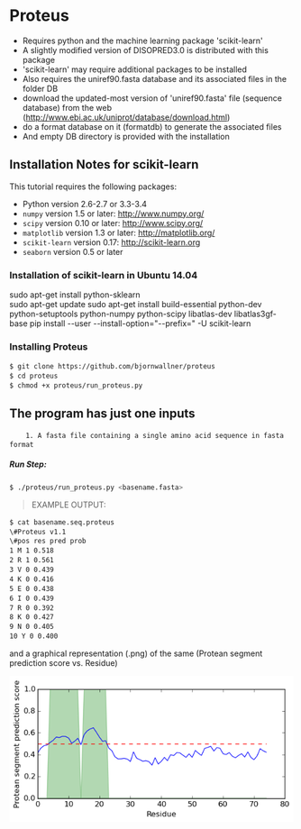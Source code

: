 # Proteus

- Requires python and the machine learning package 'scikit-learn'
- A slightly modified version of DISOPRED3.0 is distributed with this package
- 'scikit-learn' may require additional packages to be installed 
- Also requires the uniref90.fasta database and its associated files in the folder DB
- download the updated-most version of 'uniref90.fasta' file (sequence database) from the web (http://www.ebi.ac.uk/uniprot/database/download.html)
- do a format database on it (formatdb) to generate the associated files 
- And empty DB directory is provided with the installation 

## Installation Notes for scikit-learn
This tutorial requires the following packages:

- Python version 2.6-2.7 or 3.3-3.4
- `numpy` version 1.5 or later: http://www.numpy.org/
- `scipy` version 0.10 or later: http://www.scipy.org/
- `matplotlib` version 1.3 or later: http://matplotlib.org/
- `scikit-learn` version 0.17: http://scikit-learn.org
- `seaborn` version 0.5 or later

### Installation of scikit-learn in Ubuntu 14.04

sudo apt-get install python-sklearn  
sudo apt-get update
sudo apt-get install build-essential python-dev python-setuptools python-numpy python-scipy libatlas-dev libatlas3gf-base
pip install --user --install-option="--prefix=" -U scikit-learn

### Installing Proteus

```sh
$ git clone https://github.com/bjornwallner/proteus
$ cd proteus
$ chmod +x proteus/run_proteus.py
```

## The program has just one inputs

        1. A fasta file containing a single amino acid sequence in fasta format

##### Run Step: 
```sh
$ ./proteus/run_proteus.py <basename.fasta>
```

> EXAMPLE OUTPUT: 
```sh 
$ cat basename.seq.proteus
\#Proteus v1.1
\#pos res pred prob
1 M 1 0.518
2 R 1 0.561
3 V 0 0.439
4 K 0 0.416
5 E 0 0.438
6 I 0 0.439
7 R 0 0.392
8 K 0 0.427
9 N 0 0.405
10 Y 0 0.400


```

and a graphical representation (.png) of the same (Protean segment prediction score vs. Residue)

![Example output graph](vis_T0865.seq.png)



